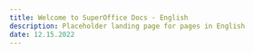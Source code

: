 ```yaml
---
title: Welcome to SuperOffice Docs - English
description: Placeholder landing page for pages in English
date: 12.15.2022
---
```

